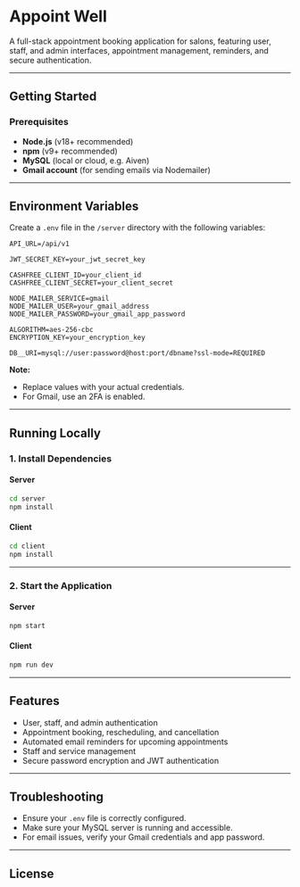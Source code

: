 # Appoint Well

A full-stack appointment booking application for salons, featuring user, staff, and admin interfaces, appointment management, reminders, and secure authentication.

---

## Getting Started

### Prerequisites

- **Node.js** (v18+ recommended)
- **npm** (v9+ recommended)
- **MySQL** (local or cloud, e.g. Aiven)
- **Gmail account** (for sending emails via Nodemailer)

---

## Environment Variables

Create a `.env` file in the `/server` directory with the following variables:

```properties
API_URL=/api/v1

JWT_SECRET_KEY=your_jwt_secret_key

CASHFREE_CLIENT_ID=your_client_id
CASHFREE_CLIENT_SECRET=your_client_secret

NODE_MAILER_SERVICE=gmail
NODE_MAILER_USER=your_gmail_address
NODE_MAILER_PASSWORD=your_gmail_app_password

ALGORITHM=aes-256-cbc
ENCRYPTION_KEY=your_encryption_key

DB__URI=mysql://user:password@host:port/dbname?ssl-mode=REQUIRED
```

**Note:**  
- Replace values with your actual credentials.
- For Gmail, use an 2FA is enabled.

---

## Running Locally

### 1. Install Dependencies

#### Server

```bash
cd server
npm install
```

#### Client

```bash
cd client
npm install
```

---

### 2. Start the Application

#### Server

```bash
npm start
```

#### Client

```bash
npm run dev
```

---

## Features

- User, staff, and admin authentication
- Appointment booking, rescheduling, and cancellation
- Automated email reminders for upcoming appointments
- Staff and service management
- Secure password encryption and JWT authentication

---

## Troubleshooting

- Ensure your `.env` file is correctly configured.
- Make sure your MySQL server is running and accessible.
- For email issues, verify your Gmail credentials and app password.

---

## License
